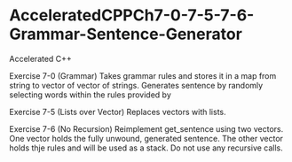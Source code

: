 # AcceleratedCPPCh7-0-7-5-7-6-Grammar-Sentence-Generator
Accelerated C++ 

Exercise 7-0 (Grammar)
Takes grammar rules and stores it in a map from string to vector of vector of strings. 
Generates sentence by randomly selecting words within the rules provided by <sentence>

Exercise 7-5 (Lists over Vector)
Replaces vectors with lists.

Exercise 7-6 (No Recursion)
Reimplement get_sentence using two vectors. 
One vector holds the fully unwound, generated sentence.
The other vector holds thje rules and will be used as a stack. 
Do not use any recursive calls. 
